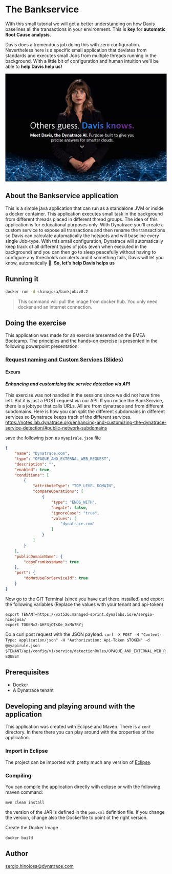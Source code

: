 # The Bankservice

With this small tutorial we will get a better understanding on how Davis baselines all the transactions in your environment. This is **key** for **automatic Root Cause analysis**. 

Davis does a tremendous job doing this with zero configuration. Nevertheless here is a specific small application that deviates from standards and executes small Jobs from multiple threads running in the background. With a little bit of configuration and human intuition we'll be able to **help Davis help us!**

![](doc/davis_knows.png)

## About the Bankservice application

This is a simple java application that can run as a standalone JVM or inside a docker container. This application executes small task in the background from different threads placed in different thread groups. The idea of this application is for educational purposes only. With Dynatrace you'll create a custom service to expose all transactions and then rename the transactions so Davis can calculate automatically the hotspots and will baseline every single Job-type. With this small configuration, Dynatrace will automatically keep track of all different types of jobs (even when executed in the background) and you can then go to sleep peacefully without having to configure any thresholds nor alerts and if something fails, Davis will let you know, automatically 🤩. **So, let's help Davis helps us**

## Running it

```bash
docker run -d shinojosa/bankjob:v0.2
```

> This command will pull the image from docker hub. You only need docker and an internet connection. 

## Doing the exercise

This application was made for an exercise presented on the EMEA Bootcamp. The principles and the hands-on exercise is presented in the following powerpoint presentation:

### [Request naming and Custom Services (Slides)](https://dynatrace.sharepoint.com/:p:/s/Sales/EMEA/EfU8seuo31BEnEwM80dMD-4BsBQEKBSV_WL23KbXrGeN2Q?e=RDZTGS)

#### Excurs

#### *Enhancing and customizing the service detection via API* 
This exercise was not handled in the sessions since we did not have time left. But it is just a POST request via our API. If you notice the BankService, there is a jobtype that calls URLs. All are from dynatrace and from different subdomains. Here is how you can split the different subdomains in different services so Dynatrace keeps track of the different services.
https://notes.lab.dynatrace.org/enhancing-and-customizing-the-dynatrace-service-detection/#public-network-subdomains

save the following json as `myapirule.json` file
 ```json
 {
     "name": "Dynatrace.com",
     "type": "OPAQUE_AND_EXTERNAL_WEB_REQUEST",
     "description": "",
     "enabled": true,
     "conditions": [
         {
             "attributeType": "TOP_LEVEL_DOMAIN",
             "compareOperations": [
                 {
                     "type": "ENDS_WITH",
                     "negate": false,
                     "ignoreCase": "true",
                     "values": [
                         "dynatrace.com"
                     ]
                 }
             ]
         }
     ],
     "publicDomainName": {
         "copyFromHostName": true
     },
     "port": {
         "doNotUseForServiceId": true
     }
 }
 ```
Now go to the GIT Terminal (since you have curl there installed) and export the following variables (Replace the values with your tenant and api-token)
```
export TENANT=https://vxt526.managed-sprint.dynalabs.io/e/sergio-hinojosa/
export TOKEN=2-AHF3jOTsOe_XxMA7RYj
```
Do a curl post request with the JSON payload.
`curl -X POST -H "Content-Type: application/json" -H "Authorization: Api-Token $TOKEN" -d @myapirule.json $TENANT/api/config/v1/service/detectionRules/OPAQUE_AND_EXTERNAL_WEB_REQUEST`

## Prerequisites

- Docker
- A Dynatrace tenant

## Developing and playing around with the application

This application was created with Eclipse and Maven. There is a `conf` directory. In there there you can play around with the properties of the application. 

### Import in Eclipse

The project can be imported with pretty much any version of [Eclipse](https://www.eclipse.org/). 

### Compiling

You can compile the application directly with eclipse or with the following maven command:

`mvn clean install`


the version of the JAR is defined in the `pom.xml` definition file. If you change the version, change also the Dockerfile to point ot the right version.

Create the Docker Image

`docker build `

## Author 

sergio.hinojosa@dynatrace.com
